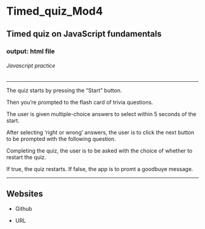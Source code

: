 # Timed_quiz_Mod4

## Timed quiz on JavaScript fundamentals
 
### output: html file

###### Javascript practice

---------------------------------------------------------------------

The quiz starts by pressing the “Start” button.

Then you’re prompted to the flash card of trivia questions.

The user is given multiple-choice answers to select within 5 seconds of the start.

After selecting ‘right or wrong’ answers, the user is to click the next button to be prompted with the following question.

Completing the quiz, the user is to be asked with the choice of whether to restart the quiz.

If true, the quiz restarts. If false, the app is to promt a goodbuye message.


---------------------------------------------------------------------

## Websites 

- Github


- URL


